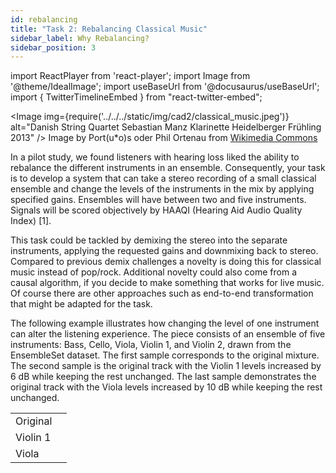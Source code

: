 ```yaml
---
id: rebalancing
title: "Task 2: Rebalancing Classical Music"
sidebar_label: Why Rebalancing?
sidebar_position: 3
---
```

import ReactPlayer from 'react-player';
import Image from '@theme/IdealImage';
import useBaseUrl from '@docusaurus/useBaseUrl';
import { TwitterTimelineEmbed } from "react-twitter-embed";

<Image img={require('../../../static/img/cad2/classical_music.jpeg')} alt="Danish String Quartet Sebastian Manz Klarinette Heidelberger Frühling 2013" />
Image by Port(u*o)s oder Phil Ortenau from <a href="https://commons.wikimedia.org/wiki/File:Danish_String_Quartet_Sebastian_Manz_Klarinette_Heidelberger_Fr%C3%BChling_2013_Bild_15.JPG" target="_blank">Wikimedia Commons</a>

In a pilot study, we found listeners with hearing loss liked the ability to rebalance the different instruments in an ensemble. Consequently, your task is to develop a system that can take a stereo recording of a small classical ensemble and change the levels of the instruments in the mix by applying specified gains. Ensembles will have between two and five instruments. Signals will be scored objectively by HAAQI (Hearing Aid Audio Quality Index) [1].

This task could be tackled by demixing the stereo into the separate instruments, applying the requested gains and downmixing back to stereo. Compared to previous demix challenges a novelty is doing this for classical music instead of pop/rock. Additional novelty could also come from a causal algorithm, if you decide to make something that works for live music. Of course there are other approaches such as end-to-end transformation that might be adapted for the task.

The following example illustrates how changing the level of one instrument can alter the listening experience. The piece consists of an ensemble of five instruments: Bass, Cello, Viola, Violin 1, and Violin 2, drawn from the EnsembleSet dataset. 
The first sample corresponds to the original mixture. The second sample is the original track with the Violin 1 levels increased by 6 dB while keeping the rest unchanged. The last sample demonstrates the original track with the Viola levels increased by 10 dB while keeping the rest unchanged.

|          |                                                                                                                   |
|----------|-------------------------------------------------------------------------------------------------------------------|
| Original | <ReactPlayer pip controls volume="0.25" width="300px" height="50px" url='/audios/cad2/classical_original.mp3' />  |
| Violin 1 | <ReactPlayer pip controls volume="0.25" width="300px" height="50px" url='/audios/cad2/classical_violin.mp3' />    |
| Viola    | <ReactPlayer pip controls volume="0.25" width="300px" height="50px" url='/audios/cad2/classical_viola.mp3'/>      |
